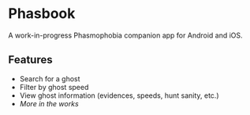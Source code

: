 # Phasbook

A work-in-progress Phasmophobia companion app for Android and iOS.

## Features

- Search for a ghost
- Filter by ghost speed
- View ghost information (evidences, speeds, hunt sanity, etc.)
- _More in the works_
